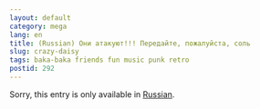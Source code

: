 ```yaml
---
layout: default
category: mega
lang: en
title: (Russian) Они атакуют!!! Передайте, пожалуйста, соль
slug: crazy-daisy
tags: baka-baka friends fun music punk retro 
postid: 292
---
```

<p>Sorry, this entry is only available in <a href="http://mega.genn.org/export/getposts.php">Russian</a>.</p>